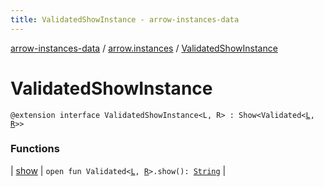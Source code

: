 ```yaml
---
title: ValidatedShowInstance - arrow-instances-data
---
```


[arrow-instances-data](../../index.html) / [arrow.instances](../index.html) / [ValidatedShowInstance](./index.html)

# ValidatedShowInstance

`@extension interface ValidatedShowInstance<L, R> : Show<Validated<`[`L`](index.html#L)`, `[`R`](index.html#R)`>>`

### Functions

| [show](show.html) | `open fun Validated<`[`L`](index.html#L)`, `[`R`](index.html#R)`>.show(): `[`String`](https://kotlinlang.org/api/latest/jvm/stdlib/kotlin/-string/index.html) |

